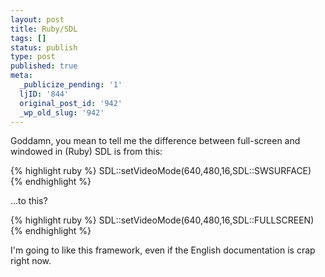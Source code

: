 ```yaml
---
layout: post
title: Ruby/SDL
tags: []
status: publish
type: post
published: true
meta:
  _publicize_pending: '1'
  ljID: '844'
  original_post_id: '942'
  _wp_old_slug: '942'
---
```

Goddamn, you mean to tell me the difference between full-screen and windowed in (Ruby) SDL is from this:

{% highlight ruby %}
SDL::setVideoMode(640,480,16,SDL::SWSURFACE)
{% endhighlight %}

...to this?

{% highlight ruby %}
SDL::setVideoMode(640,480,16,SDL::FULLSCREEN)
{% endhighlight %}

I'm going to like this framework, even if the English documentation is crap right now.
